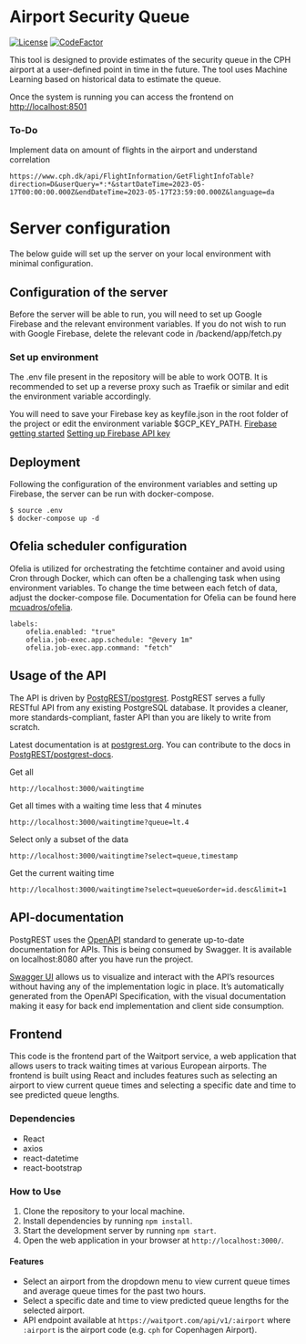 

# Airport Security Queue
[![License](https://img.shields.io/badge/License-MIT-blue.svg)](https://github.com/simonottosen/cph-security/blob/main/LICENSE)
[![CodeFactor](https://www.codefactor.io/repository/github/simonottosen/cph-security/badge)](https://www.codefactor.io/repository/github/simonottosen/cph-security)

This tool is designed to provide estimates of the security queue in the CPH airport at a user-defined point in time in the future. The tool uses Machine Learning based on historical data to estimate the queue.

Once the system is running you can access the frontend on [http://localhost:8501](http://localhost:8501)

### To-Do
Implement data on amount of flights in the airport and understand correlation
```
https://www.cph.dk/api/FlightInformation/GetFlightInfoTable?direction=D&userQuery=*:*&startDateTime=2023-05-17T00:00:00.000Z&endDateTime=2023-05-17T23:59:00.000Z&language=da
```

# Server configuration

The below guide will set up the server on your local environment with minimal configuration.

## Configuration of the server

Before the server will be able to run, you will need to set up Google Firebase and the relevant environment variables. If you do not wish to run with Google Firebase, delete the relevant code in /backend/app/fetch.py

### Set up environment

The .env file present in the repository will be able to work OOTB. It is recommended to set up a reverse proxy such as Traefik or similar and edit the environment variable accordingly. 

You will need to save your Firebase key as keyfile.json in the root folder of the project or edit the environment variable $GCP_KEY_PATH. 
[Firebase getting started](https://cloud.google.com/firestore/docs/client/get-firebase)
[Setting up Firebase API key](https://firebase.google.com/docs/projects/api-keys)

## Deployment

Following the configuration of the environment variables and setting up Firebase, the server can be run with docker-compose. 
```
$ source .env
$ docker-compose up -d
```

## Ofelia scheduler configuration

Ofelia is utilized for orchestrating the fetchtime container and avoid using Cron through Docker, which can often be a challenging task when using environment variables. To change the time between each fetch of data, adjust the docker-compose file. 
Documentation for Ofelia can be found here [mcuadros/ofelia](https://github.com/mcuadros/ofelia).

```
labels:
    ofelia.enabled: "true"
    ofelia.job-exec.app.schedule: "@every 1m"
    ofelia.job-exec.app.command: "fetch"
```


## Usage of the API

The API is driven by [PostgREST/postgrest](https://github.com/PostgREST/postgrest). PostgREST serves a fully RESTful API from any existing PostgreSQL database. It provides a cleaner, more standards-compliant, faster API than you are likely to write from scratch.

Latest documentation is at [postgrest.org](http://postgrest.org). You can contribute to the docs in [PostgREST/postgrest-docs](https://github.com/PostgREST/postgrest-docs).



Get all
```
http://localhost:3000/waitingtime
```

Get all times with a waiting time less that 4 minutes
```
http://localhost:3000/waitingtime?queue=lt.4
```

Select only a subset of the data
```
http://localhost:3000/waitingtime?select=queue,timestamp
```


Get the current waiting time
```
http://localhost:3000/waitingtime?select=queue&order=id.desc&limit=1
```


## API-documentation

PostgREST uses the [OpenAPI](https://openapis.org/) standard to generate up-to-date documentation for APIs. This is being consumed by Swagger. It is available on localhost:8080 after you have run the project. 

[Swagger UI](https://swagger.io/tools/swagger-ui/) allows us to visualize and interact with the API’s resources without having any of the implementation logic in place. It’s automatically generated from the OpenAPI Specification, with the visual documentation making it easy for back end implementation and client side consumption.

##  Frontend

This code is the frontend part of the Waitport service, a web application that allows users to track waiting times at various European airports. The frontend is built using React and includes features such as selecting an airport to view current queue times and selecting a specific date and time to see predicted queue lengths.

### Dependencies
- React
- axios
- react-datetime
- react-bootstrap

### How to Use
1. Clone the repository to your local machine.
2. Install dependencies by running `npm install`.
3. Start the development server by running `npm start`.
4. Open the web application in your browser at `http://localhost:3000/`.

#### Features
- Select an airport from the dropdown menu to view current queue times and average queue times for the past two hours.
- Select a specific date and time to view predicted queue lengths for the selected airport.
- API endpoint available at `https://waitport.com/api/v1/:airport` where `:airport` is the airport code (e.g. `cph` for Copenhagen Airport). 
